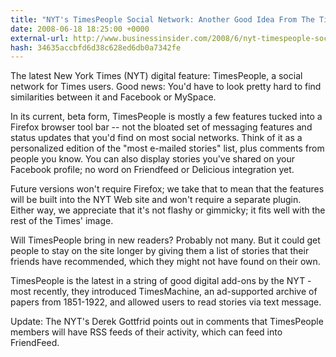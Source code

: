 ```yaml
---
title: "NYT's TimesPeople Social Network: Another Good Idea From The Times"
date: 2008-06-18 18:25:00 +0000
external-url: http://www.businessinsider.com/2008/6/nyt-timespeople-social-network
hash: 34635accbfd6d38c628ed6db0a7342fe
---
```


The latest New York Times (NYT) digital feature: TimesPeople, a social network for Times users. Good news: You'd have to look pretty hard to find similarities between it and Facebook or MySpace.

In its current, beta form, TimesPeople is mostly a few features tucked into a Firefox browser tool bar -- not the bloated set of  messaging features and status updates that you'd find on most social networks. Think of it as a personalized edition of the "most e-mailed stories" list, plus comments from people you know. You can also display stories you've shared on your Facebook profile; no word on Friendfeed or Delicious integration yet.

Future versions won't require Firefox; we take that to mean that the features will be built into the NYT Web site and won't require a separate plugin. Either way, we appreciate that it's not flashy or gimmicky; it fits well with the rest of the Times' image.

Will TimesPeople bring in new readers? Probably not many. But it could get people to stay on the site longer by giving them a list of stories that their friends have recommended, which they might not have found on their own.

TimesPeople is the latest in a string of good digital add-ons by the NYT - most recently, they introduced TimesMachine, an ad-supported archive of papers from 1851-1922, and allowed users to read stories via text message.

Update: The NYT's Derek Gottfrid points out in comments that TimesPeople members will have RSS feeds of their activity, which can feed into FriendFeed.
